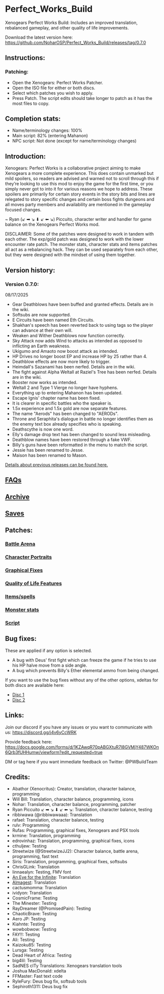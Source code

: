 # Perfect_Works_Build
Xenogears Perfect Works Build: Includes an improved translation, rebalanced gameplay, and other quality of life improvements.

Download the latest version here:
https://github.com/NoharOSP/Perfect_Works_Build/releases/tag/0.7.0
  
## Instructions:

### Patching:

- Open the Xenogears: Perfect Works Patcher.
- Open the ISO file for either or both discs. 
- Select which patches you wish to apply.
- Press Patch. The script edits should take longer to patch as it has the most files to copy.

## Completion stats:

- Name/terminology changes: 100%
- Main script: 82% (entering Mahanon)
- NPC script: Not done (except for name/terminology changes)

## Introduction:

Xenogears: Perfect Works is a collaborative project aiming to make Xenogears a more complete experience. This does contain unmarked but mild spoilers, so readers are advised and warned not to scroll through this if they’re looking to use this mod to enjoy the game for the first time, or you simply never got to into it for various reasons we hope to address. These spoilers are primarily for certain story events in the story bits and lines are relegated to story specific changes and certain boss fights dungeons and all moves party members and availability are mentioned in the gameplay focused changes. 

~ Ryan (↙ ➡ ↘ ⬇ ↙ ⬅ ↘) Piccuito, character writer and handler for game balance on the Xenogears Perfect Works mod.

DISCLAIMER: Some of the patches were designed to work in tandem with each other. The exp/gold patch was designed to work with the lower encounter rate patch. The monster stats, character stats and items patches all act as a rebalancing hack. They can be used separately from each other, but they were designed with the mindset of using them together.

## Version history:

### Version 0.7.0:

08/17/2025

- Gear Deathblows have been buffed and granted effects. Details are in the wiki.
- Softsubs are now supported.
- E Circuits have been named Eth Circuits.
- Shakhan's speech has been reverted back to using <New> tags so the player can advance at their own will.
- Weaken and Wither Deathblows now function correctly.
- Sky Attack now adds Wind to attacks as intended as opposed to inflicting an Earth weakness.
- Ukigumo and Amaoto now boost attack as intended.
- HP Drives no longer boost EP and increase HP by 25 rather than 4.
- Deathblow effects are now more likely to trigger.
- Heimdall's Sazanami has been nerfed. Details are in the wiki.
- The fight against Alpha Weltall at Raziel's Tree has been nerfed. Details are in the wiki.
- Booster now works as intended.
- Weltall 2 and Type 1 Vierge no longer have hyphens.
- Everything up to entering Mahanon has been updated.
- Escape Ignis' chapter name has been fixed.
- It is clearer in specific battles who the speaker is.
- 1.5x experience and 1.5x gold are now separate features.
- The name "Aerods" has been changed to "AERODs".
- Throne and Seraphita's dialogue in battle no longer identifies them as the enemy text box already specifies who is speaking.
- Deathscythe is now one word.
- Elly's damage drop text has been changed to sound less misleading.
- Deathblow names have been restored through a fake VWF.
- Billy's guns have been reformatted in the menu to match the script.
- Jessie has been renamed to Jesse.
- Maison has been renamed to Mason.

[Details about previous releases can be found here.](https://github.com/NoharOSP/Perfect_Works_Build/wiki/Version-History)


## [FAQs](https://github.com/NoharOSP/Perfect_Works_Build/wiki/FAQs)

## [Archive](https://github.com/NoharOSP/Perfect_Works_Build/wiki/Archive)

## [Saves](https://github.com/NoharOSP/Perfect_Works_Build/wiki/Saves)

## Patches:

### [Battle Arena](https://github.com/NoharOSP/Perfect_Works_Build/wiki/Battling-Arena)

### [Character Portraits](https://github.com/NoharOSP/Perfect_Works_Build/wiki/Character-Portraits)

### [Graphical Fixes](https://github.com/NoharOSP/Perfect_Works_Build/wiki/Graphical-Fixes)

### [Quality of Life Features](https://github.com/NoharOSP/Perfect_Works_Build/wiki/Extra-QOL-Features)

### [Items/spells](https://github.com/NoharOSP/Perfect_Works_Build/wiki/Items-and-Characters)

### [Monster stats](https://github.com/NoharOSP/Perfect_Works_Build/wiki/Enemy-Stats)

### [Script](https://github.com/NoharOSP/Perfect_Works_Build/wiki/Script-Changes)


## Bug fixes:

These are applied if any option is selected.

- A bug with Deus' first fight which can freeze the game if he tries to use his HP halve move from a side angle.
- A bug which prevents Billy's Ether elemental ammo from being changed.

If you want to use the bug fixes without any of the other options, xdeltas for both discs are available here:

- [Disc 1](https://mega.nz/file/bCxxEZJD#oFCcGlOsP5L-iQlpqpUlqC7_ZypwcWwSaKdnxMwNaNE)
- [Disc 2](https://mega.nz/file/WGhCVZKQ#G45_7fjfbirDwYLTRJWel5jUKBR_WMtaH_-K7oDQiQ4)

## Links:

Join our discord if you have any issues or you want to communicate with us:
https://discord.gg/j4v6yCcWRK

Provide feedback here:
https://docs.google.com/forms/d/1KZAwqR70pABGXtuR7l8GVMjY487WKOn6Qrb3fUHHumw/viewform?edit_requested=true

DM or tag here if you want immediate feedback on Twitter:
@PWBuildTeam

## Credits:

- Abathor (Xenocritus): Creator, translation, character balance, programming
- Will Bill: Translation, character balance, programming, icons
- Nohar: Translation, character balance, programming, patcher
- Ryan Piccuito ↙ ➡ ↘ ⬇ ↙ ⬅ ↘: Translation, character balance, testing
- ribbiwawa (@ribbiwawaaa): Translation
- rafael: Translation, character balance, testing
- rulv: Programming
- Rufas: Programming, graphical fixes, Xenogears and PSX tools
- krmine: Translation, programming
- edrovinhaz: Translation, programming, graphical fixes, icons
- cthuljew: Testing
- Streetwize (@StreetwizeJJ2): Character balance, battle arena, programming, fast text
- Siris: Translation, programming, graphical fixes, softsubs
- ChrisGLink: Translation
- linnaealyn: Testing, FMV font
- [An Eye for the Infinite](http://moonreading.lunarpages.com/xeno/): Translation
- [Almagest](http://almagest712.blogspot.com/2017/11/xenogears-my-father-you-mean-my-dad.html): Translation
- cactusmomma: Translation
- ividyon: Translation
- CosmicFrame: Testing
- The Minester: Testing
- RayDreamer (@PromisedPain): Testing
- ChaoticBrave: Testing
- Aero JP: Testing
- Kiahnte: Testing
- wowbobwow: Testing
- FAY!!: Testing
- Ali: Testing
- Kaizoku85: Testing
- Lursga: Testing
- Dead Heart of Africa: Testing
- big4lil: Testing
- SadNES cITy Translations: Xenogears translation tools
- Joshua MacDonald: xdelta
- FFMaster: Fast text code
- RyleFury: Deus bug fix, softsub tools
- Sephiroth1311: Deus bug fix
